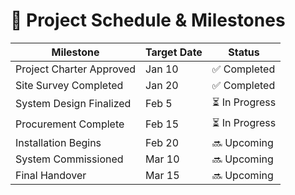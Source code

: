 # 📅 Project Schedule & Milestones

| Milestone                | Target Date | Status      |
|--------------------------|-------------|-------------|
| Project Charter Approved | Jan 10      | ✅ Completed |
| Site Survey Completed    | Jan 20      | ✅ Completed |
| System Design Finalized  | Feb 5       | ⏳ In Progress |
| Procurement Complete     | Feb 15      | ⏳ In Progress |
| Installation Begins      | Feb 20      | 🔜 Upcoming |
| System Commissioned      | Mar 10      | 🔜 Upcoming |
| Final Handover           | Mar 15      | 🔜 Upcoming |
